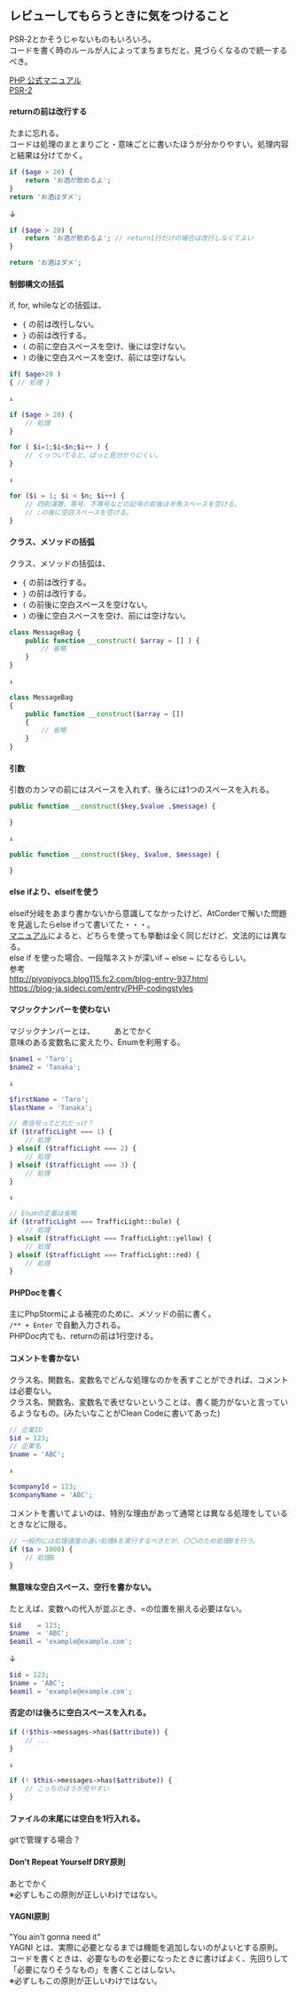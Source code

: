 ## レビューしてもらうときに気をつけること 
PSR‐2とかそうじゃないものもいろいろ。  
コードを書く時のルールが人によってまちまちだと、見づらくなるので統一するべき。  

[PHP 公式マニュアル](https://www.php.net/manual/ja/index.php)  
[PSR-2](https://www.php-fig.org/psr/psr-2/)  

#### returnの前は改行する
たまに忘れる。  
コードは処理のまとまりごと・意味ごとに書いたほうが分かりやすい。処理内容と結果は分けてかく。
```php
if ($age > 20) {
    return 'お酒が飲めるよ';
}
return 'お酒はダメ';
```
↓
```php
if ($age > 20) {
    return 'お酒が飲めるよ'; // return1行だけの場合は改行しなくてよい
}

return 'お酒はダメ';
```

#### 制御構文の括弧
if, for, whileなどの括弧は、
* `{` の前は改行しない。
* `}` の前は改行する。
* `(` の前に空白スペースを空け、後には空けない。
* `)` の後に空白スペースを空け、前には空けない。

```php
if( $age>20 )
{ // 処理 }

↓

if ($age > 20) {
    // 処理
}
```

```php
for ( $i=1;$i<$n;$i++ ) {
    // くっついてると、ぱっと見分かりにくい。
}

↓

for ($i = 1; $i < $n; $i++) {
    // 四則演算、等号、不等号などの記号の前後は半角スペースを空ける。  
    // ;の後に空白スペースを空ける。
}
```

#### クラス、メソッドの括弧
クラス、メソッドの括弧は、
* `{` の前は改行する。
* `}` の前は改行する。
* `(` の前後に空白スペースを空けない。
* `)` の後に空白スペースを空け、前には空けない。

```php
class MessageBag {
    public function __construct( $array = [] ) {
        // 省略
    }
}

↓

class MessageBag
{
    public function __construct($array = [])
    {
        // 省略
    }
}
```

#### 引数
引数のカンマの前にはスペースを入れず、後ろには1つのスペースを入れる。
```php
public function __construct($key,$value ,$message) {

}

↓

public function __construct($key, $value, $message) {

}
```

#### else ifより、elseifを使う
elseif分岐をあまり書かないから意識してなかったけど、AtCorderで解いた問題を見返したらelse ifって書いてた・・・。   
[マニュアル](https://www.php.net/manual/ja/control-structures.elseif.php)によると、どちらを使っても挙動は全く同じだけど、文法的には異なる。  
else if を使った場合、一段階ネストが深いif ~ else ~ になるらしい。  
参考  
http://piyopiyocs.blog115.fc2.com/blog-entry-937.html  
https://blog-ja.sideci.com/entry/PHP-codingstyles  

#### マジックナンバーを使わない
マジックナンバーとは、　　　あとでかく  
意味のある変数名に変えたり、Enumを利用する。  
```php
$name1 = 'Taro';
$name2 = 'Tanaka';

↓

$firstName = 'Taro';
$lastName = 'Tanaka';
```
```php
// 青信号ってどれだっけ？
if ($trafficLight === 1) {
    // 処理
} elseif ($trafficLight === 2) {
    // 処理
} elseif ($trafficLight === 3) {
    // 処理
}

↓

// Enumの定義は省略
if ($trafficLight === TrafficLight::bule) {
    // 処理
} elseif ($trafficLight === TrafficLight::yellow) {
    // 処理
} elseif ($trafficLight === TrafficLight::red) {
    // 処理
}
```

#### PHPDocを書く
主にPhpStormによる補完のために、メソッドの前に書く。  
`/** + Enter` で自動入力される。  
PHPDoc内でも、returnの前は1行空ける。  

#### コメントを書かない
クラス名、関数名、変数名でどんな処理なのかを表すことができれば、コメントは必要ない。  
クラス名、関数名、変数名で表せないということは、書く能力がないと言っているようなもの。(みたいなことがClean Codeに書いてあった)  
```php
// 企業ID
$id = 123;
// 企業名
$name = 'ABC';

↓

$companyId = 123;
$companyName = 'ABC';
```

コメントを書いてよいのは、特別な理由があって通常とは異なる処理をしているときなどに限る。  
```php
// 一般的には処理速度の速い処理Aを実行するべきだが、〇〇のため処理Bを行う。
if ($a > 1000) {
    // 処理B
}
```

#### 無意味な空白スペース、空行を書かない。
たとえば、変数への代入が並ぶとき、=の位置を揃える必要はない。
```php
$id    = 123;
$name  = 'ABC';
$eamil = 'example@example.com';
```
↓
```php
$id = 123;
$name = 'ABC';
$eamil = 'example@example.com';
```

#### 否定の!は後ろに空白スペースを入れる。
```php
if (!$this->messages->has($attribute)) {
    // ...
}

↓

if (! $this->messages->has($attribute)) {
    // こっちのほうが見やすい
}
```

#### ファイルの末尾には空白を1行入れる。  
gitで管理する場合？

#### Don't Repeat Yourself DRY原則
あとでかく  
※必ずしもこの原則が正しいわけではない。  

#### YAGNI原則
"You ain't gonna need it"  
YAGNI とは、実際に必要となるまでは機能を追加しないのがよいとする原則。  
コードを書くときは、必要なものを必要になったときに書けばよく、先回りして「必要になりそうなもの」を書くことはしない。  
※必ずしもこの原則が正しいわけではない。  
